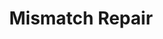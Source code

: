 ---
annotations:
- id: PW:0000004
  parent: regulatory pathway
  type: Pathway Ontology
  value: regulatory pathway
- id: PW:0000099
  parent: regulatory pathway
  type: Pathway Ontology
  value: DNA repair pathway
authors:
- ReactomeTeam
- Ryanmiller
description: 'The mismatch repair (MMR) system corrects single base mismatches and
  small insertion and deletion loops (IDLs) of unpaired bases. MMR is primarily associated
  with DNA replication and is highly conserved across prokaryotes and eukaryotes.
  MMR consists of the following basic steps: a sensor (MutS homologue) detects a mismatch
  or IDL, the sensor activates a set of proteins (a MutL homologue and an exonuclease)
  that select the nascent DNA strand to be repaired, nick the strand, exonucleolytically
  remove  a region of nucleotides containing the mismatch, and finally a DNA polymerase
  resynthesizes the strand and a ligase seals the remaining nick (reviewed in Kolodner
  and Marsischkny 1999, Iyer et al. 2006, Li 2008, Fukui 2010, Jiricny 2013). <br>Humans
  have 2 different MutS complexes. The MSH2:MSH6 heterodimer (MutSalpha) recognizes
  single base mismatches and small loops of one or two unpaired bases. The MSH2:MSH3
  heterodimer (MutSbeta) recognizes loops of two or more unpaired bases. Upon binding
  a mismatch, the MutS complex becomes activated in an ATP-dependent manner allowing
  for subsequent downstream interactions and movement on the DNA substrate. (There
  are two mechanisms proposed: a sliding clamp and a switch diffusion model.) Though
  the order of steps and structural details are not fully known, the activated MutS
  complex interacts with MLH1:PMS2 (MutLalpha) and PCNA, the sliding clamp present
  at replication foci. The role of PCNA is multifaceted as it may act as a processivity
  factor in recruiting MMR proteins to replicating DNA, interact with MLH1:PMS2 and
  Exonuclease 1 (EXO1) to initiate excision of the recently replicated strand and
  direct DNA polymerase delta to initiate replacement of bases. MLH1:PMS2 makes an
  incision in the strand to be repaired and EXO1 extends the incision to make a single-stranded
  gap of up to 1 kb that removes the mismatched base(s). (Based on assays of purified
  human proteins, there is also a variant of the mismatch repair pathway that does
  not require EXO1, however the mechanism is not clear. EXO1 is almost always required,
  it is possible that the exonuclease activity of DNA polymerase delta may compensate
  in some situations and it has been proposed that other endonucleases may perform
  redundant functions in the absence of EXO1.) RPA binds the single-stranded region
  and a new strand is synthesized across the gap by DNA polymerase delta. The remaining
  nick is sealed by DNA ligase I (LIG1).<br>Concentrations of MMR proteins MSH2:MSH6
  and MLH1:PMS2 increase in human cells during S phase and are at their highest level
  and activity during this phase of the cell cycle (Edelbrock et al. 2009). Defects
  in MSH2, MSH6, MLH1, and PMS2 cause hereditary nonpolyposis colorectal cancer (HNPCC,
  also known as Lynch syndrome) (reviewed in Martin-Lopez and Fishel 2013).  View
  original pathway at [http://www.reactome.org/PathwayBrowser/#DIAGRAM=5358508 Reactome].'
last-edited: 2021-01-25
organisms:
- Homo sapiens
redirect_from:
- /index.php/Pathway:WP3381
- /instance/WP3381
revision: null
schema-jsonld:
- '@context': https://schema.org/
  '@id': https://wikipathways.github.io/pathways/WP3381.html
  '@type': Dataset
  creator:
    '@type': Organization
    name: WikiPathways
  description: 'The mismatch repair (MMR) system corrects single base mismatches and
    small insertion and deletion loops (IDLs) of unpaired bases. MMR is primarily
    associated with DNA replication and is highly conserved across prokaryotes and
    eukaryotes. MMR consists of the following basic steps: a sensor (MutS homologue)
    detects a mismatch or IDL, the sensor activates a set of proteins (a MutL homologue
    and an exonuclease) that select the nascent DNA strand to be repaired, nick the
    strand, exonucleolytically remove  a region of nucleotides containing the mismatch,
    and finally a DNA polymerase resynthesizes the strand and a ligase seals the remaining
    nick (reviewed in Kolodner and Marsischkny 1999, Iyer et al. 2006, Li 2008, Fukui
    2010, Jiricny 2013). <br>Humans have 2 different MutS complexes. The MSH2:MSH6
    heterodimer (MutSalpha) recognizes single base mismatches and small loops of one
    or two unpaired bases. The MSH2:MSH3 heterodimer (MutSbeta) recognizes loops of
    two or more unpaired bases. Upon binding a mismatch, the MutS complex becomes
    activated in an ATP-dependent manner allowing for subsequent downstream interactions
    and movement on the DNA substrate. (There are two mechanisms proposed: a sliding
    clamp and a switch diffusion model.) Though the order of steps and structural
    details are not fully known, the activated MutS complex interacts with MLH1:PMS2
    (MutLalpha) and PCNA, the sliding clamp present at replication foci. The role
    of PCNA is multifaceted as it may act as a processivity factor in recruiting MMR
    proteins to replicating DNA, interact with MLH1:PMS2 and Exonuclease 1 (EXO1)
    to initiate excision of the recently replicated strand and direct DNA polymerase
    delta to initiate replacement of bases. MLH1:PMS2 makes an incision in the strand
    to be repaired and EXO1 extends the incision to make a single-stranded gap of
    up to 1 kb that removes the mismatched base(s). (Based on assays of purified human
    proteins, there is also a variant of the mismatch repair pathway that does not
    require EXO1, however the mechanism is not clear. EXO1 is almost always required,
    it is possible that the exonuclease activity of DNA polymerase delta may compensate
    in some situations and it has been proposed that other endonucleases may perform
    redundant functions in the absence of EXO1.) RPA binds the single-stranded region
    and a new strand is synthesized across the gap by DNA polymerase delta. The remaining
    nick is sealed by DNA ligase I (LIG1).<br>Concentrations of MMR proteins MSH2:MSH6
    and MLH1:PMS2 increase in human cells during S phase and are at their highest
    level and activity during this phase of the cell cycle (Edelbrock et al. 2009).
    Defects in MSH2, MSH6, MLH1, and PMS2 cause hereditary nonpolyposis colorectal
    cancer (HNPCC, also known as Lynch syndrome) (reviewed in Martin-Lopez and Fishel
    2013).  View original pathway at [http://www.reactome.org/PathwayBrowser/#DIAGRAM=5358508
    Reactome].'
  keywords:
  - (5' phosphate, 3'
  - ADP
  - 'ADP '
  - AMP
  - ATP
  - 'ATP '
  - DNA Polymerase delta
  - DNA containing
  - 'DNA containing 1-2 base mismatch and single-strand incision '
  - DNA containing IDL
  - 'DNA containing IDL greater than 1 base and single strand incision '
  - 'DNA containing IDL of 2 or more bases '
  - 'DNA containing mismatch or 1-2 base IDL '
  - 'DNA containing single strand gap 150-1000 bp '
  - EXO1
  - 'EXO1 '
  - EXO1:MLH1:PMS2:MSH2:MSH3:ATP:PCNA:DNA containing IDL of 2 or more bases and single
    strand incision
  - EXO1:MLH1:PMS2:MSH2:MSH6:ATP:PCNA:DNA containing 1-2 base mismatch and single
    strand incision
  - LIG1
  - MLH1
  - 'MLH1 '
  - MLH1:PMS2
  - MLH1:PMS2:MSH2:MSH3:ATP:PCNA:DNA containing IDL of 2 bases or more
  - MLH1:PMS2:MSH2:MSH3:ATP:PCNA:DNA containing IDL of 2 or more bases and single
    strand incision
  - MLH1:PMS2:MSH2:MSH6:ATP:PCNA:DNA containing 1-2 base mismatch
  - MLH1:PMS2:MSH2:MSH6:ATP:PCNA:DNA containing 1-2 base mismatch and single strand
    incision
  - MSH2
  - 'MSH2 '
  - MSH2:MSH3:ADP
  - MSH2:MSH3:ADP:DNA
  - MSH2:MSH3:ATP:DNA
  - MSH2:MSH6:ADP
  - MSH2:MSH6:ADP:DNA
  - MSH2:MSH6:ATP:DNA
  - MSH3
  - 'MSH3 '
  - MSH6
  - 'MSH6 '
  - 'PCNA '
  - PCNA homotrimer
  - PMS2
  - 'PMS2 '
  - 'POLD1 '
  - 'POLD2 '
  - 'POLD3 '
  - 'POLD4 '
  - PPi
  - RPA heterotrimer
  - 'RPA1 '
  - 'RPA2 '
  - 'RPA3 '
  - RPA:DNA containing
  - Repaired
  - base IDL
  - bases or more
  - containing 1-2 base
  - containing IDL of 2
  - dATP
  - dCTP
  - dGTP
  - dTTP
  - double-stranded DNA
  - hydroxyl)
  - mismatch
  - mismatch or 1-2
  - of 2 or more bases
  - single strand gap
  - single strand nick
  - tetramer
  license: CC0
  name: Mismatch Repair
seo: CreativeWork
title: Mismatch Repair
wpid: WP3381
---